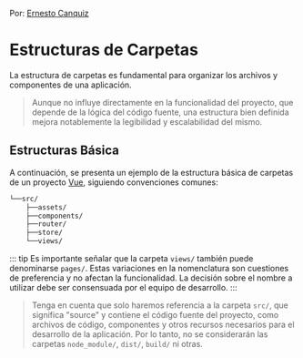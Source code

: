 Por: [Ernesto Canquiz](https://github.com/ecanquiz)

# Estructuras de Carpetas

La estructura de carpetas es fundamental para organizar los archivos y componentes de una aplicación. 

>Aunque no influye directamente en la funcionalidad del proyecto, que depende de la lógica del código fuente, una estructura bien definida mejora notablemente la legibilidad y escalabilidad del mismo.



## Estructuras Básica

A continuación, se presenta un ejemplo de la estructura básica de carpetas de un proyecto [Vue](https://vuejs.org/), siguiendo convenciones comunes:

```sh
└──src/
    ├──assets/
    ├──components/
    ├──router/
    ├──store/
    └──views/
```

::: tip
Es importante señalar que la carpeta `views/` también puede denominarse `pages/`. Estas variaciones en la nomenclatura son cuestiones de preferencia y no afectan la funcionalidad. La decisión sobre el nombre a utilizar debe ser consensuada por el equipo de desarrollo.
:::

>Tenga en cuenta que solo haremos referencia a la carpeta `src/`, que significa "source" y contiene el código fuente del proyecto, como archivos de código, componentes y otros recursos necesarios para el desarrollo de la aplicación. Por lo tanto, no se considerarán las carpetas `node_module/`, `dist/`, `build/` ni otras.